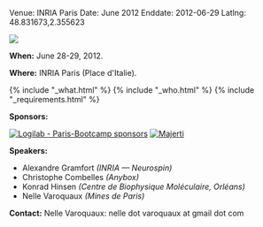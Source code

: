 Venue: INRIA Paris
Date: June 2012
Enddate: 2012-06-29
Latlng: 48.831673,2.355623

<p><img src="{{root_path}}/files/2012/03/7pj1-212x300.png" /></p>
<p><strong>When:</strong> June 28-29, 2012.</p>
<p><strong>Where:</strong> INRIA Paris (Place d'Italie).</p>
{% include "_what.html" %}
{% include "_who.html" %}
{% include "_requirements.html" %}
<p><strong>Sponsors:</strong></p>
<p><a href="http://www.logilab.fr/"><img title="Logilab - Paris-Bootcamp sponsors" src="http://www.logilab.fr/data/671fd84fb971933c98810e37637b7e0b/logo.png" /></a> <a href="http://www.majerti.fr"><img title="Majerti" src="http://www.majerti.fr/media/cms_page_media/2/logo_10.png" /></a></p>
<p><strong>Speakers:</strong></p>
<ul>
<li>Alexandre Gramfort <em>(INRIA &mdash; Neurospin)</em></li>
<li>Christophe Combelles <em>(Anybox)</em></li>
<li>Konrad Hinsen <em>(Centre de Biophysique Mol&eacute;culaire, Orl&eacute;ans)</em></li>
<li>Nelle Varoquaux <em>(Mines de Paris)</em></li>
</ul>
<p><strong>Contact:</strong> Nelle Varoquaux: nelle dot varoquaux at gmail dot com</p>
